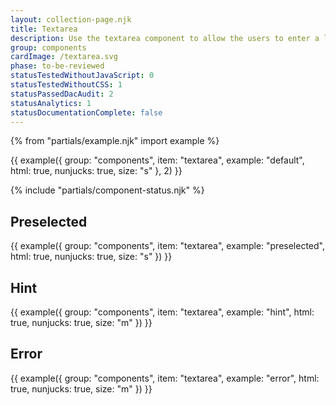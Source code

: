 ```yaml
---
layout: collection-page.njk
title: Textarea
description: Use the textarea component to allow the users to enter a longer string of text information such as feedback.
group: components
cardImage: /textarea.svg
phase: to-be-reviewed
statusTestedWithoutJavaScript: 0
statusTestedWithoutCSS: 1
statusPassedDacAudit: 2
statusAnalytics: 1
statusDocumentationComplete: false
---
```


{% from "partials/example.njk" import example %}

{{ example({ group: "components", item: "textarea", example: "default", html: true, nunjucks: true, size: "s" }, 2) }}

{% include "partials/component-status.njk" %}

## Preselected

{{ example({ group: "components", item: "textarea", example: "preselected", html: true, nunjucks: true, size: "s" }) }}

## Hint

{{ example({ group: "components", item: "textarea", example: "hint", html: true, nunjucks: true, size: "m" }) }}

## Error

{{ example({ group: "components", item: "textarea", example: "error", html: true, nunjucks: true, size: "m" }) }}

<!-- ## Inline

{{ example({ group: "components", item: "textarea", example: "inline", html: true, nunjucks: true, size: "xs" }) }} -->
